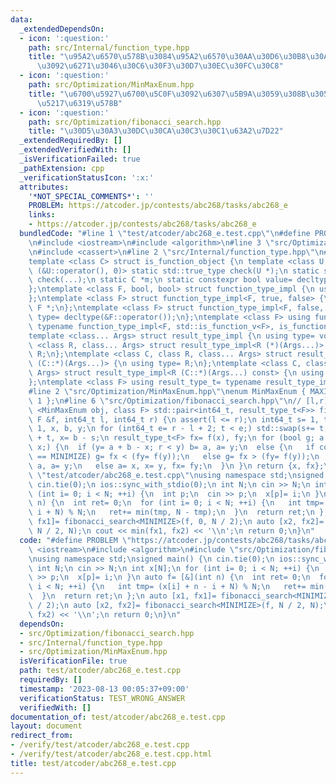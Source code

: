 ```yaml
---
data:
  _extendedDependsOn:
  - icon: ':question:'
    path: src/Internal/function_type.hpp
    title: "\u95A2\u6570\u578B\u3084\u95A2\u6570\u30AA\u30D6\u30B8\u30A7\u30AF\u30C8\
      \u3092\u6271\u3046\u30C6\u30F3\u30D7\u30EC\u30FC\u30C8"
  - icon: ':question:'
    path: src/Optimization/MinMaxEnum.hpp
    title: "\u6700\u5927\u6700\u5C0F\u3092\u6307\u5B9A\u3059\u308B\u305F\u3081\u306E\
      \u5217\u6319\u578B"
  - icon: ':question:'
    path: src/Optimization/fibonacci_search.hpp
    title: "\u30D5\u30A3\u30DC\u30CA\u30C3\u30C1\u63A2\u7D22"
  _extendedRequiredBy: []
  _extendedVerifiedWith: []
  _isVerificationFailed: true
  _pathExtension: cpp
  _verificationStatusIcon: ':x:'
  attributes:
    '*NOT_SPECIAL_COMMENTS*': ''
    PROBLEM: https://atcoder.jp/contests/abc268/tasks/abc268_e
    links:
    - https://atcoder.jp/contests/abc268/tasks/abc268_e
  bundledCode: "#line 1 \"test/atcoder/abc268_e.test.cpp\"\n#define PROBLEM \"https://atcoder.jp/contests/abc268/tasks/abc268_e\"\
    \n#include <iostream>\n#include <algorithm>\n#line 3 \"src/Optimization/fibonacci_search.hpp\"\
    \n#include <cassert>\n#line 2 \"src/Internal/function_type.hpp\"\n#include <type_traits>\n\
    template <class C> struct is_function_object {\n template <class U, int dummy=\
    \ (&U::operator(), 0)> static std::true_type check(U *);\n static std::false_type\
    \ check(...);\n static C *m;\n static constexpr bool value= decltype(check(m))::value;\n\
    };\ntemplate <class F, bool, bool> struct function_type_impl {\n using type= void;\n\
    };\ntemplate <class F> struct function_type_impl<F, true, false> {\n using type=\
    \ F *;\n};\ntemplate <class F> struct function_type_impl<F, false, true> {\n using\
    \ type= decltype(&F::operator());\n};\ntemplate <class F> using function_type_t=\
    \ typename function_type_impl<F, std::is_function_v<F>, is_function_object<F>::value>::type;\n\
    template <class... Args> struct result_type_impl {\n using type= void;\n};\ntemplate\
    \ <class R, class... Args> struct result_type_impl<R (*)(Args...)> {\n using type=\
    \ R;\n};\ntemplate <class C, class R, class... Args> struct result_type_impl<R\
    \ (C::*)(Args...)> {\n using type= R;\n};\ntemplate <class C, class R, class...\
    \ Args> struct result_type_impl<R (C::*)(Args...) const> {\n using type= R;\n\
    };\ntemplate <class F> using result_type_t= typename result_type_impl<function_type_t<F>>::type;\n\
    #line 2 \"src/Optimization/MinMaxEnum.hpp\"\nenum MinMaxEnum { MAXIMIZE= -1, MINIMIZE=\
    \ 1 };\n#line 6 \"src/Optimization/fibonacci_search.hpp\"\n// [l,r]\ntemplate\
    \ <MinMaxEnum obj, class F> std::pair<int64_t, result_type_t<F>> fibonacci_search(const\
    \ F &f, int64_t l, int64_t r) {\n assert(l <= r);\n int64_t s= 1, t= 2, a= l -\
    \ 1, x, b, y;\n for (int64_t e= r - l + 2; t < e;) std::swap(s+= t, t);\n b= a\
    \ + t, x= b - s;\n result_type_t<F> fx= f(x), fy;\n for (bool g; a + b != 2 *\
    \ x;) {\n  if (y= a + b - x; r < y) b= a, a= y;\n  else {\n   if constexpr (obj\
    \ == MINIMIZE) g= fx < (fy= f(y));\n   else g= fx > (fy= f(y));\n   if (g) b=\
    \ a, a= y;\n   else a= x, x= y, fx= fy;\n  }\n }\n return {x, fx};\n}\n#line 5\
    \ \"test/atcoder/abc268_e.test.cpp\"\nusing namespace std;\nsigned main() {\n\
    \ cin.tie(0);\n ios::sync_with_stdio(0);\n int N;\n cin >> N;\n int x[N];\n for\
    \ (int i= 0; i < N; ++i) {\n  int p;\n  cin >> p;\n  x[p]= i;\n }\n auto f= [&](int\
    \ n) {\n  int ret= 0;\n  for (int i= 0; i < N; ++i) {\n   int tmp= (x[i] + n -\
    \ i + N) % N;\n   ret+= min(tmp, N - tmp);\n  }\n  return ret;\n };\n auto [x1,\
    \ fx1]= fibonacci_search<MINIMIZE>(f, 0, N / 2);\n auto [x2, fx2]= fibonacci_search<MINIMIZE>(f,\
    \ N / 2, N);\n cout << min(fx1, fx2) << '\\n';\n return 0;\n}\n"
  code: "#define PROBLEM \"https://atcoder.jp/contests/abc268/tasks/abc268_e\"\n#include\
    \ <iostream>\n#include <algorithm>\n#include \"src/Optimization/fibonacci_search.hpp\"\
    \nusing namespace std;\nsigned main() {\n cin.tie(0);\n ios::sync_with_stdio(0);\n\
    \ int N;\n cin >> N;\n int x[N];\n for (int i= 0; i < N; ++i) {\n  int p;\n  cin\
    \ >> p;\n  x[p]= i;\n }\n auto f= [&](int n) {\n  int ret= 0;\n  for (int i= 0;\
    \ i < N; ++i) {\n   int tmp= (x[i] + n - i + N) % N;\n   ret+= min(tmp, N - tmp);\n\
    \  }\n  return ret;\n };\n auto [x1, fx1]= fibonacci_search<MINIMIZE>(f, 0, N\
    \ / 2);\n auto [x2, fx2]= fibonacci_search<MINIMIZE>(f, N / 2, N);\n cout << min(fx1,\
    \ fx2) << '\\n';\n return 0;\n}\n"
  dependsOn:
  - src/Optimization/fibonacci_search.hpp
  - src/Internal/function_type.hpp
  - src/Optimization/MinMaxEnum.hpp
  isVerificationFile: true
  path: test/atcoder/abc268_e.test.cpp
  requiredBy: []
  timestamp: '2023-08-13 00:05:37+09:00'
  verificationStatus: TEST_WRONG_ANSWER
  verifiedWith: []
documentation_of: test/atcoder/abc268_e.test.cpp
layout: document
redirect_from:
- /verify/test/atcoder/abc268_e.test.cpp
- /verify/test/atcoder/abc268_e.test.cpp.html
title: test/atcoder/abc268_e.test.cpp
---
```

